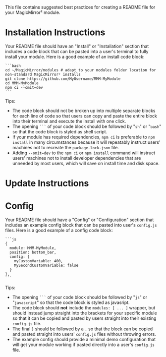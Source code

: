 This file contains suggested best practices for creating a README file for your MagicMirror² module.  

# Installation Instructions

Your README file should have an "Install" or "Installation" section that includes a code block that can be pasted into a user's terminal to fully install your module.  Here is a good example of an install code block:

````
```bash
cd ~/MagicMirror/modules # adapt to your modules folder location for non-standard MagicMirror² installs
git clone https://github.com/MyUsername/MMM-MyModule
cd MMM-MyModule
npm ci --omit=dev
```
````

Tips:
* The code block should not be broken up into multiple separate blocks for each line of code so that users can copy and paste the entire block into their terminal and execute the install with one click.
* The opening `` ``` `` of your code block should be followed by "`sh`" or "`bash`" so that the code block is styled as shell script.
* If your module has required dependencies, `npm ci` is preferable to `npm install` in many circumstances because it will repeatably instruct users' machines not to recreate the `package-lock.json` file.
* Adding `--omit=dev` to the `npm ci` or `npm install` command will instruct users' machines not to install developer dependencies that are unneeded by most users, which will save on install time and disk space.

# Update Instructions



# Config

Your README file should have a "Config" or "Configuration" section that includes an example config block that can be pasted into user's `config.js` files.  Here is a good example of a config code block:

````
```js
{
  module: MMM-MyModule,
  position: bottom_bar,
  config: {
    myCustomVariable: 400,
    MySecondCustomVariable: false
  }
},
```
````

Tips:
* The opening `` ``` `` of your code block should be followed by "`js`" or "`javascript`" so that the code block is styled as javasript.
* The code block should **not** include the `modules: [ ... ]` wrapper, but should instead jump straight into the brackets for your specific module so that it can be copied and pasted by users straight into their existing `config.js` file.
* The final `}` should be followed by a `,` so that the block can be copied and pasted straight into users' `config.js` files without throwing errors.
* The example config should provide a minimal demo configuration that will get your module working if pasted directly into a user's `config.js` file.
